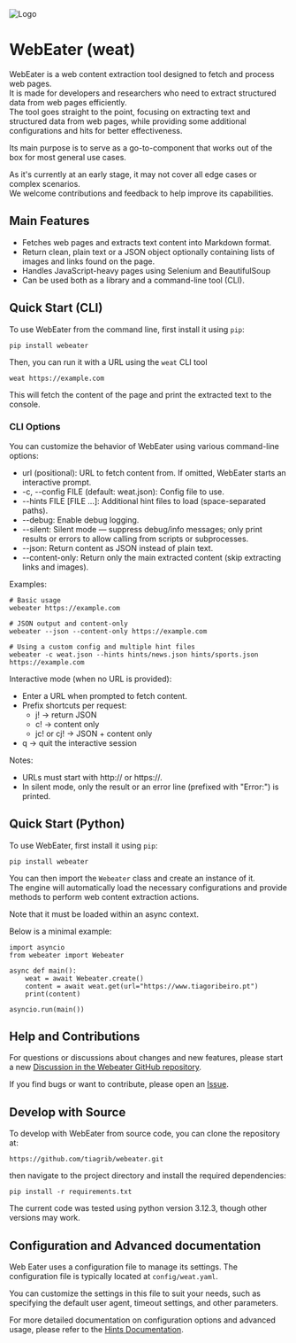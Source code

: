 <img src="img/logo.png" alt="Logo" style="max-height: 100px;">

# WebEater (weat)

WebEater is a web content extraction tool designed to fetch and process web pages.\
It is made for developers and researchers who need to extract structured data from web pages efficiently.\
The tool goes straight to the point, focusing on extracting text and structured data from web pages,
while providing some additional configurations and hits for better effectiveness.

Its main purpose is to serve as a go-to-component that works out of the box for most general use cases.

As it's currently at an early stage, it may not cover all edge cases or complex scenarios.\
We welcome contributions and feedback to help improve its capabilities.

## Main Features
- Fetches web pages and extracts text content into Markdown format.
- Return clean, plain text or a JSON object optionally containing lists of images and links found on the page.
- Handles JavaScript-heavy pages using Selenium and BeautifulSoup
- Can be used both as a library and a command-line tool (CLI).

## Quick Start (CLI)
To use WebEater from the command line, first install it using `pip`:

```
pip install webeater
```

Then, you can run it with a URL using the `weat` CLI tool

```
weat https://example.com
```

This will fetch the content of the page and print the extracted text to the console.

### CLI Options
You can customize the behavior of WebEater using various command-line options:

- url (positional): URL to fetch content from. If omitted, WebEater starts an interactive prompt.
- -c, --config FILE (default: weat.json): Config file to use.
- --hints FILE [FILE ...]: Additional hint files to load (space-separated paths).
- --debug: Enable debug logging.
- --silent: Silent mode — suppress debug/info messages; only print results or errors to allow calling from scripts or subprocesses.
- --json: Return content as JSON instead of plain text.
- --content-only: Return only the main extracted content (skip extracting links and images).

Examples:

```
# Basic usage
webeater https://example.com

# JSON output and content-only
webeater --json --content-only https://example.com

# Using a custom config and multiple hint files
webeater -c weat.json --hints hints/news.json hints/sports.json https://example.com
```

Interactive mode (when no URL is provided):

- Enter a URL when prompted to fetch content.
- Prefix shortcuts per request:
    - j!<url> → return JSON
    - c!<url> → content only
    - jc!<url> or cj!<url> → JSON + content only
- q → quit the interactive session

Notes:

- URLs must start with http:// or https://.
- In silent mode, only the result or an error line (prefixed with "Error:") is printed.


## Quick Start (Python)
To use WebEater, first install it using `pip`:

```
pip install webeater
```

You can then import the `Webeater` class and
create an instance of it.\
The engine will automatically load the necessary configurations
and provide methods to perform web content extraction actions.

Note that it must be loaded within an async context.

Below is a minimal example:

```
import asyncio
from webeater import Webeater

async def main():
    weat = await Webeater.create()
    content = await weat.get(url="https://www.tiagoribeiro.pt")
    print(content)

asyncio.run(main())
```

## Help and Contributions

For questions or discussions about changes and new features, please start a new [Discussion in the Webeater GitHub repository](https://github.com/tiagrib/webeater/discussions).

If you find bugs or want to contribute, please open an [Issue](https://github.com/tiagrib/webeater/issues).

## Develop with Source

To develop with WebEater from source code, you can clone the repository at:
```
https://github.com/tiagrib/webeater.git
```

then navigate to the project directory and install the required dependencies:

```
pip install -r requirements.txt
```
The current code was tested using python version 3.12.3, though other versions may work.


## Configuration and Advanced documentation
Web Eater uses a configuration file to manage its settings.
The configuration file is typically located at `config/weat.yaml`.

You can customize the settings in this file to suit your needs,
such as specifying the default user agent, timeout settings, and other parameters.

For more detailed documentation on configuration options and advanced usage,
please refer to the [Hints Documentation](hints/README.md).

    
    
